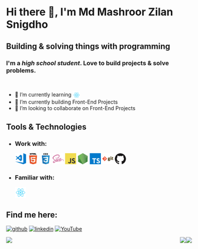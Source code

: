 # Hi there 👋, **I'm Md Mashroor Zilan Snigdho**

## Building & solving things with programming

### I'm a *high school student*. Love to build projects & solve problems.  

<br/>

- 🌱 I’m currently learning <code><img alt="ReactJS" align="center" width="20px" src="https://raw.githubusercontent.com/github/explore/80688e429a7d4ef2fca1e82350fe8e3517d3494d/topics/react/react.png" /></code>
- 🔨 I’m currently building Front-End Projects
- 👯 I’m looking to collaborate on Front-End Projects 


## Tools & Technologies
- ### Work with: 
  <code><img alt="Visual Studio Code" width= "30px" src="https://raw.githubusercontent.com/github/explore/80688e429a7d4ef2fca1e82350fe8e3517d3494d/topics/visual-studio-code/visual-studio-code.png" /></code>
  <code><img alt="HTML5" width="30px" src="https://raw.githubusercontent.com/github/explore/80688e429a7d4ef2fca1e82350fe8e3517d3494d/topics/html/html.png" /></code>
  <code><img  alt="CSS3" width="30px" src="https://raw.githubusercontent.com/github/explore/80688e429a7d4ef2fca1e82350fe8e3517d3494d/topics/css/css.png" /></code>
  <code><img  alt="Sass" width="30px" src="https://raw.githubusercontent.com/github/explore/80688e429a7d4ef2fca1e82350fe8e3517d3494d/topics/sass/sass.png" /></code>
  <code><img  alt="JavaScript" width="30px" src="https://raw.githubusercontent.com/github/explore/80688e429a7d4ef2fca1e82350fe8e3517d3494d/topics/javascript/javascript.png" /></code>
  <code><img  alt="Node.js" width="30px" src="https://raw.githubusercontent.com/github/explore/80688e429a7d4ef2fca1e82350fe8e3517d3494d/topics/nodejs/nodejs.png" /></code>
  <code><img  alt="TypeScript" width="30px" src="https://raw.githubusercontent.com/github/explore/80688e429a7d4ef2fca1e82350fe8e3517d3494d/topics/typescript/typescript.png" /></code>
  <code><img  alt="Git" width="30px" src="https://raw.githubusercontent.com/github/explore/80688e429a7d4ef2fca1e82350fe8e3517d3494d/topics/git/git.png" /></code>
  <code><img  alt="GitHub" width="30px" src="https://raw.githubusercontent.com/github/explore/78df643247d429f6cc873026c0622819ad797942/topics/github/github.png" /></code>
- ### Familiar with: 
  <code><img alt="ReactJS" width="30px" src="https://raw.githubusercontent.com/github/explore/80688e429a7d4ef2fca1e82350fe8e3517d3494d/topics/react/react.png" /></code>
  

## Find me here:
<a href="https://github.com/mzs21" target="_blank"><img src='https://cdn.jsdelivr.net/npm/simple-icons@3.13.0/icons/github.svg' alt='github' height='40' width= "30px"></a>
<a href="https://www.linkedin.com/in/mdmzs" target="_blank"><img src='https://cdn.jsdelivr.net/npm/simple-icons@3.13.0/icons/linkedin.svg' alt='linkedin' height='40' width= "30px"></a>
<a href="https://www.youtube.com/channel/UCeqgosa0xxJ319iUVWCDKQQ" target="_blank"><img src='https://cdn.jsdelivr.net/npm/simple-icons@3.13.0/icons/youtube.svg' alt='YouTube' height='40' width= "40px"></a>  


<a href="https://github.com/mzs21">
<img src="https://github-readme-stats.vercel.app/api/top-langs/?username=mzs21" width="315" align="left" />
<img src="https://github-readme-stats.vercel.app/api?username=mzs21&show_icons=true" align="right" />
<img src="https://github-readme-streak-stats.herokuapp.com/?user=mzs21" align="right" />
</a>


